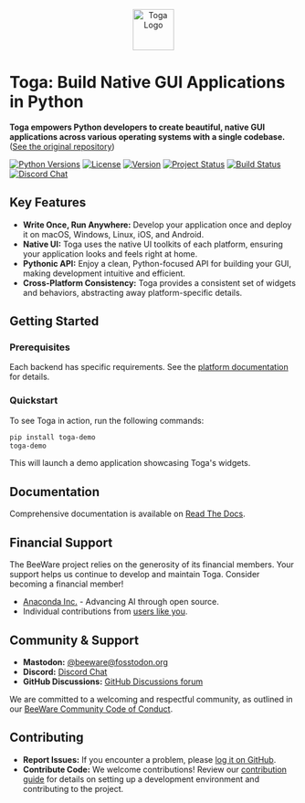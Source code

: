 <p align="center">
  <img src="https://beeware.org/project/toga/toga.png" width="72" alt="Toga Logo">
</p>

# Toga: Build Native GUI Applications in Python

**Toga empowers Python developers to create beautiful, native GUI applications across various operating systems with a single codebase.** ([See the original repository](https://github.com/beeware/toga))

[![Python Versions](https://img.shields.io/pypi/pyversions/toga.svg)](https://pypi.python.org/pypi/toga)
[![License](https://img.shields.io/pypi/l/toga.svg)](https://github.com/beeware/toga/blob/main/LICENSE)
[![Version](https://img.shields.io/pypi/v/toga.svg)](https://pypi.python.org/pypi/toga)
[![Project Status](https://img.shields.io/pypi/status/toga.svg)](https://pypi.python.org/pypi/toga)
[![Build Status](https://github.com/beeware/toga/workflows/CI/badge.svg?branch=main)](https://github.com/beeware/toga/actions)
[![Discord Chat](https://img.shields.io/discord/836455665257021440?label=Discord%20Chat&logo=discord&style=plastic)](https://beeware.org/bee/chat/)

## Key Features

*   **Write Once, Run Anywhere:** Develop your application once and deploy it on macOS, Windows, Linux, iOS, and Android.
*   **Native UI:** Toga uses the native UI toolkits of each platform, ensuring your application looks and feels right at home.
*   **Pythonic API:**  Enjoy a clean, Python-focused API for building your GUI, making development intuitive and efficient.
*   **Cross-Platform Consistency:** Toga provides a consistent set of widgets and behaviors, abstracting away platform-specific details.

## Getting Started

### Prerequisites

Each backend has specific requirements. See the [platform documentation](https://toga.readthedocs.io/en/latest/reference/platforms/) for details.

### Quickstart

To see Toga in action, run the following commands:

```bash
pip install toga-demo
toga-demo
```

This will launch a demo application showcasing Toga's widgets.

## Documentation

Comprehensive documentation is available on [Read The Docs](https://toga.readthedocs.io).

## Financial Support

The BeeWare project relies on the generosity of its financial members. Your support helps us continue to develop and maintain Toga. Consider becoming a financial member!

*   [Anaconda Inc.](https://anaconda.com/) - Advancing AI through open source.
*   Individual contributions from [users like you](https://beeware.org/community/members/).

## Community & Support

*   **Mastodon:** [@beeware@fosstodon.org](https://fosstodon.org/@beeware)
*   **Discord:** [Discord Chat](https://beeware.org/bee/chat/)
*   **GitHub Discussions:** [GitHub Discussions forum](https://github.com/beeware/toga/discussions)

We are committed to a welcoming and respectful community, as outlined in our [BeeWare Community Code of Conduct](https://beeware.org/community/behavior/).

## Contributing

*   **Report Issues:**  If you encounter a problem, please [log it on GitHub](https://github.com/beeware/toga/issues).
*   **Contribute Code:**  We welcome contributions!  Review our [contribution guide](https://toga.readthedocs.io/en/latest/how-to/contribute/index.html) for details on setting up a development environment and contributing to the project.